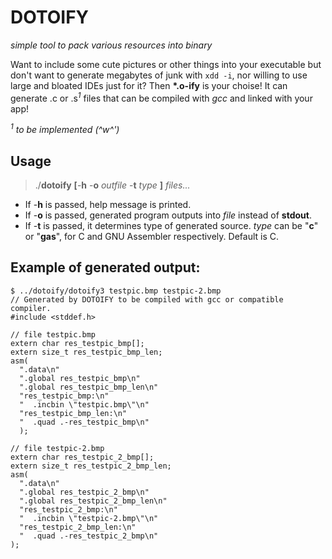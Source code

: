 # DOTOIFY
_simple tool to pack various resources into binary_

Want to include some cute pictures or other things into your executable
but don't want to generate megabytes of junk with `xdd -i`, nor willing
to use large and bloated IDEs just for it? Then __*.o-ify__ is your
choise! It can generate .c or .s<i><sup>1</sup></i> files that can be 
compiled with _gcc_ and linked with your app!

_<sup>1</sup> to be implemented (^w^')_

## Usage

> ./<strong>dotoify</strong> <strong>[</strong>-<strong>h</strong>
-<strong>o</strong> *outfile* -<strong>t</strong> *type*
<strong>]</strong> *files...*

  + If -<strong>h</strong> is passed, help message is printed.
  + If -<strong>o</strong> is passed, generated program outputs
  into _file_ instead of __stdout__.
  + If -<strong>t</strong> is passed, it determines type of generated
  source. _type_ can be "<strong>c</strong>" or "<strong>gas</strong>",
  for C and GNU Assembler respectively. Default is C.

## Example of generated output:

    $ ../dotoify/dotoify3 testpic.bmp testpic-2.bmp 
    // Generated by DOTOIFY to be compiled with gcc or compatible compiler.
    #include <stddef.h>

    // file testpic.bmp
    extern char res_testpic_bmp[];
    extern size_t res_testpic_bmp_len;
    asm(
      ".data\n"
      ".global res_testpic_bmp\n"
      ".global res_testpic_bmp_len\n"
      "res_testpic_bmp:\n"
      "  .incbin \"testpic.bmp\"\n"
      "res_testpic_bmp_len:\n"
      "  .quad .-res_testpic_bmp\n"
      );

    // file testpic-2.bmp
    extern char res_testpic_2_bmp[];
    extern size_t res_testpic_2_bmp_len;
    asm(
      ".data\n"
      ".global res_testpic_2_bmp\n"
      ".global res_testpic_2_bmp_len\n"
      "res_testpic_2_bmp:\n"
      "  .incbin \"testpic-2.bmp\"\n"
      "res_testpic_2_bmp_len:\n"
      "  .quad .-res_testpic_2_bmp\n"
    ); 
